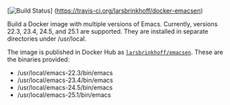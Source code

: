 [![Build Status](https://travis-ci.org/larsbrinkhoff/docker-emacsen.svg?branch=master)]
(https://travis-ci.org/larsbrinkhoff/docker-emacsen)

Build a Docker image with multiple versions of Emacs.  Currently,
versions 22.3, 23.4, 24.5, and 25.1 are supported.  They are installed
in separate directories under /usr/local.

The image is published in Docker Hub as
[`larsbrinkhoff/emacsen`](https://hub.docker.com/r/larsbrinkhoff/emacsen/).
These are the binaries provided:
- /usr/local/emacs-22.3/bin/emacs
- /usr/local/emacs-23.4/bin/emacs
- /usr/local/emacs-24.5/bin/emacs
- /usr/local/emacs-25.1/bin/emacs
